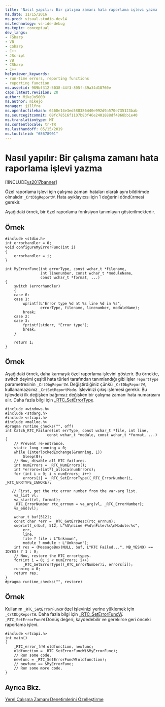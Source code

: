 ```yaml
---
title: 'Nasıl yapılır: Bir çalışma zamanı hata raporlama işlevi yazma | Microsoft Docs'
ms.date: 11/15/2016
ms.prod: visual-studio-dev14
ms.technology: vs-ide-debug
ms.topic: conceptual
dev_langs:
- FSharp
- VB
- CSharp
- C++
- JScript
- VB
- CSharp
- C++
helpviewer_keywords:
- run-time errors, reporting functions
- reporting function
ms.assetid: 989bf312-5038-44f3-805f-39a34d18760e
caps.latest.revision: 20
author: MikeJo5000
ms.author: mikejo
manager: jillfra
ms.openlocfilehash: 6468e14e3ed588386440e992d9a570e735123bab
ms.sourcegitcommit: 08fc78516f1107b83f46e2401888df4868bb1e40
ms.translationtype: MT
ms.contentlocale: tr-TR
ms.lasthandoff: 05/15/2019
ms.locfileid: "65678901"
---
```

# <a name="how-to-write-a-run-time-error-reporting-function"></a>Nasıl yapılır: Bir çalışma zamanı hata raporlama işlevi yazma
[!INCLUDE[vs2017banner](../includes/vs2017banner.md)]

Özel raporlama işlevi için çalışma zamanı hataları olarak aynı bildirimde olmalıdır `_CrtDbgReportW`. Hata ayıklayıcısı için 1 değerini döndürmesi gerekir.  
  
 Aşağıdaki örnek, bir özel raporlama fonksiyon tanımlayın gösterilmektedir.  
  
## <a name="example"></a>Örnek  
  
```  
#include <stdio.h>  
int errorhandler = 0;  
void configureMyErrorFunc(int i)  
{  
    errorhandler = i;  
}  
  
int MyErrorFunc(int errorType, const wchar_t *filename,  
                int linenumber, const wchar_t *moduleName,  
                const wchar_t *format, ...)  
{  
    switch (errorhandler)  
    {  
    case 0:  
    case 1:  
        wprintf(L"Error type %d at %s line %d in %s",  
                errorType, filename, linenumber, moduleName);  
        break;  
    case 2:  
    case 3:  
        fprintf(stderr, "Error type");  
        break;  
    }  
  
    return 1;  
}  
```  
  
## <a name="example"></a>Örnek  
 Aşağıdaki örnek, daha karmaşık özel raporlama işlevini gösterir. Bu örnekte, switch deyimi çeşitli hata türleri tarafından tanımlandığı gibi işler `reportType` parametresinin `_CrtDbgReportW`. Değiştirdiğiniz çünkü `_CrtDbgReportW`, kullanamazsınız `_CrtSetReportMode`. İşlevinizi çıkış işlemesi gerekir. Bu işlevdeki ilk değişken bağımsız değişken bir çalışma zamanı hata numarasını alır. Daha fazla bilgi için [_RTC_SetErrorType](https://msdn.microsoft.com/library/f5f99be7-d357-4b11-b8f5-ddd3428f2b06).  
  
```  
#include <windows.h>  
#include <stdarg.h>  
#include <rtcapi.h>  
#include <malloc.h>  
#pragma runtime_checks("", off)  
int Catch_RTC_Failure(int errType, const wchar_t *file, int line,   
                   const wchar_t *module, const wchar_t *format, ...)  
{  
    // Prevent re-entrance.  
    static long running = 0;  
    while (InterlockedExchange(&running, 1))  
        Sleep(0);  
    // Now, disable all RTC failures.  
    int numErrors = _RTC_NumErrors();  
    int *errors=(int*)_alloca(numErrors);  
    for (int i = 0; i < numErrors; i++)  
        errors[i] = _RTC_SetErrorType((_RTC_ErrorNumber)i, _RTC_ERRTYPE_IGNORE);  
  
   // First, get the rtc error number from the var-arg list.  
    va_list vl;  
    va_start(vl, format);  
    _RTC_ErrorNumber rtc_errnum = va_arg(vl, _RTC_ErrorNumber);  
    va_end(vl);  
  
    wchar_t buf[512];  
    const char *err = _RTC_GetErrDesc(rtc_errnum);  
    swprintf_s(buf, 512, L"%S\nLine #%d\nFile:%s\nModule:%s",  
        err,  
        line,  
        file ? file : L"Unknown",  
        module ? module : L"Unknown");  
    int res = (MessageBox(NULL, buf, L"RTC Failed...", MB_YESNO) == IDYES) ? 1 : 0;  
    // Now, restore the RTC errortypes.  
    for(int i = 0; i < numErrors; i++)  
        _RTC_SetErrorType((_RTC_ErrorNumber)i, errors[i]);  
    running = 0;  
    return res;  
}  
#pragma runtime_checks("", restore)  
```  
  
## <a name="example"></a>Örnek  
 Kullanım `_RTC_SetErrorFuncW` özel işlevinizi yerine yüklemek için `_CrtDbgReportW`. Daha fazla bilgi için [_RTC_SetErrorFuncW](https://msdn.microsoft.com/library/b3e0d71f-1bd3-4c37-9ede-2f638eb3c81a). `_RTC_SetErrorFuncW` Dönüş değeri, kaydedebilir ve gerekirse geri önceki raporlama işlevi.  
  
```  
#include <rtcapi.h>  
int main()  
{  
    _RTC_error_fnW oldfunction, newfunc;  
    oldfunction = _RTC_SetErrorFuncW(&MyErrorFunc);  
    // Run some code.  
    newfunc = _RTC_SetErrorFuncW(oldfunction);  
    // newfunc == &MyErrorFunc;  
    // Run some more code.  
}  
```  
  
## <a name="see-also"></a>Ayrıca Bkz.  
 [Yerel Çalışma Zamanı Denetimlerini Özelleştirme](../debugger/native-run-time-checks-customization.md)
